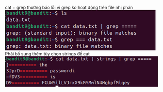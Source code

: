 cat + grep thường báo lỗi vì grep ko hoạt động trên file nhị phân
![alt text](writeup/anh/11.png)
Phải bổ sung thêm tùy chọn strings để cat
![alt text](writeup/anh/12.png)